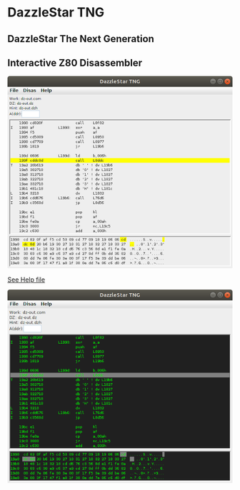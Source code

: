 # DazzleStar TNG
## DazzleStar The Next Generation
## Interactive Z80 Disassembler

![DZ Example](dz.png)

[See Help file](http://sebhc.durgadas.com/dazzlestar/dzhelp.html)

![DZ Example](dz2.png)
